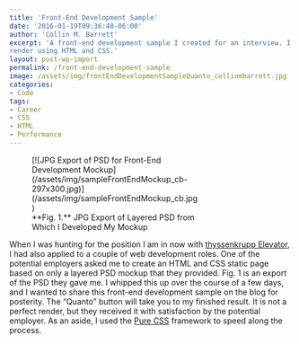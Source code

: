 ```yaml
---
title: 'Front-End Development Sample'
date: '2016-01-19T09:36:48-06:00'
author: 'Collin M. Barrett'
excerpt: 'A front-end development sample I created for an interview. I was provided with a layered PSD to develop a
render using HTML and CSS.'
layout: post-wp-import
permalink: /front-end-development-sample
image: /assets/img/frontEndDevelopmentSampleQuanto_collinmbarrett.jpg
categories:
- Code
tags:
- Career
- CSS
- HTML
- Performance
---
```


<figure aria-describedby="caption-attachment-782" class="wp-caption alignright" id="attachment_782"
    style="width: 297px">[![JPG Export of PSD for Front-End Development
    Mockup](/assets/img/sampleFrontEndMockup_cb-297x300.jpg)](/assets/img/sampleFrontEndMockup_cb.jpg)
    <figcaption class="wp-caption-text" id="caption-attachment-782">**Fig. 1.** JPG Export of Layered PSD from Which I
        Developed My Mockup</figcaption>
</figure>

When I was hunting for the position I am in now with [thyssenkrupp Elevator](https://www.tkelevator.com/us-en/), I had
also applied to a couple of web development roles. One of the potential employers asked me to create an HTML and CSS
static page based on only a layered PSD mockup that they provided. Fig. 1 is an export of the PSD they gave me. I
whipped this up over the course of a few days, and I wanted to share this front-end development sample on the blog for
posterity. The “Quanto” button will take you to my finished result. It is not a perfect render, but they received it
with satisfaction by the potential employer. As an aside, I used the [Pure CSS](https://purecss.io/ "Pure CSS")
framework to speed along the process.